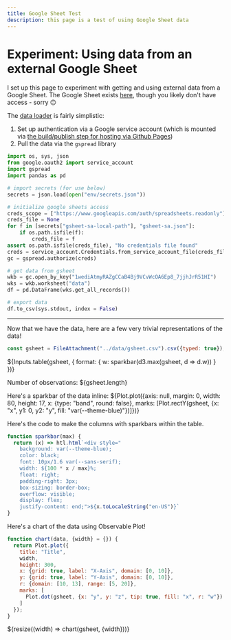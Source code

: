 ```yaml
---
title: Google Sheet Test
description: this page is a test of using Google Sheet data
---
```


# Experiment: Using data from an external Google Sheet

I set up this page to experiment with getting and using external data from a Google Sheet. The Google Sheet exists [here](https://docs.google.com/spreadsheets/d/1wediAtmyRAZgCCaB4Bj9VCvWcOA6Ep8_7jjhJrR51HI/edit), though you likely don't have access - sorry 🙃

The [data loader](https://github.com/ben-tanen/observable-framework/blob/master/docs/data/gsheet.csv.py) is fairly simplistic:

1. Set up authentication via a Google service account (which is mounted via [the build/publish step for hosting via Github Pages](../experiments/gh-pages))
2. Pull the data via the `gspread` library

```python
import os, sys, json
from google.oauth2 import service_account
import gspread
import pandas as pd

# import secrets (for use below)
secrets = json.load(open("env/secrets.json"))

# initialize google sheets access
creds_scope = ["https://www.googleapis.com/auth/spreadsheets.readonly"]
creds_file = None
for f in [secrets["gsheet-sa-local-path"], "gsheet-sa.json"]:
    if os.path.isfile(f):
        creds_file = f
assert os.path.isfile(creds_file), "No credentials file found"
creds = service_account.Credentials.from_service_account_file(creds_file, scopes = creds_scope)
gc = gspread.authorize(creds)

# get data from gsheet
wkb = gc.open_by_key("1wediAtmyRAZgCCaB4Bj9VCvWcOA6Ep8_7jjhJrR51HI")
wks = wkb.worksheet("data")
df = pd.DataFrame(wks.get_all_records())

# export data
df.to_csv(sys.stdout, index = False)
```

---

Now that we have the data, here are a few very trivial representations of the data!

```js
const gsheet = FileAttachment("../data/gsheet.csv").csv({typed: true});
```

<div class="grid grid-cols-2">
  <div class="card">
  ${Inputs.table(gsheet, {
    format: {
        w: sparkbar(d3.max(gsheet, d => d.w))
    }
  })}
  </div>
  <div class="card">
    <p>Number of observations: ${gsheet.length}</p>
    <p>Here's a sparkbar of the data inline: ${Plot.plot({axis: null, margin: 0, width: 80, height: 17, x: {type: "band", round: false}, marks: [Plot.rectY(gsheet, {x: "x", y1: 0, y2: "y", fill: "var(--theme-blue)"})]})}</p>
  </div>
</div>

Here's the code to make the columns with sparkbars within the table.

```js echo
function sparkbar(max) {
  return (x) => htl.html`<div style="
    background: var(--theme-blue);
    color: black;
    font: 10px/1.6 var(--sans-serif);
    width: ${100 * x / max}%;
    float: right;
    padding-right: 3px;
    box-sizing: border-box;
    overflow: visible;
    display: flex;
    justify-content: end;">${x.toLocaleString("en-US")}`
}
```

Here's a chart of the data using Observable Plot!

```js
function chart(data, {width} = {}) {
  return Plot.plot({
    title: "Title",
    width,
    height: 300,
    x: {grid: true, label: "X-Axis", domain: [0, 10]},
    y: {grid: true, label: "Y-Axis", domain: [0, 10]},
    r: {domain: [10, 13], range: [5, 20]},
    marks: [
      Plot.dot(gsheet, {x: "y", y: "z", tip: true, fill: "x", r: "w"})
    ]
  });
}
```

<div class="grid grid-cols-1">
  <div class="card">
    ${resize((width) => chart(gsheet, {width}))}
  </div>
</div>



